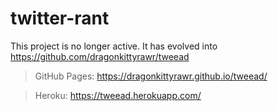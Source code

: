 # twitter-rant

This project is no longer active.  It has evolved into https://github.com/dragonkittyrawr/tweead

> GitHub Pages: https://dragonkittyrawr.github.io/tweead/

> Heroku: https://tweead.herokuapp.com/
